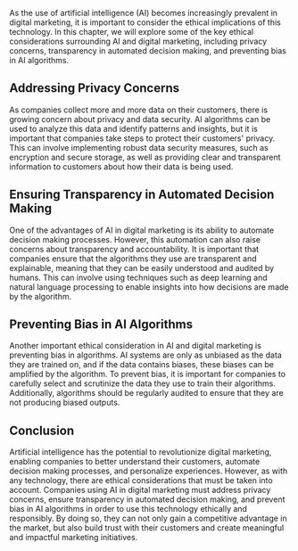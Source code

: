 
As the use of artificial intelligence (AI) becomes increasingly prevalent in digital marketing, it is important to consider the ethical implications of this technology. In this chapter, we will explore some of the key ethical considerations surrounding AI and digital marketing, including privacy concerns, transparency in automated decision making, and preventing bias in AI algorithms.

Addressing Privacy Concerns
---------------------------

As companies collect more and more data on their customers, there is growing concern about privacy and data security. AI algorithms can be used to analyze this data and identify patterns and insights, but it is important that companies take steps to protect their customers' privacy. This can involve implementing robust data security measures, such as encryption and secure storage, as well as providing clear and transparent information to customers about how their data is being used.

Ensuring Transparency in Automated Decision Making
--------------------------------------------------

One of the advantages of AI in digital marketing is its ability to automate decision making processes. However, this automation can also raise concerns about transparency and accountability. It is important that companies ensure that the algorithms they use are transparent and explainable, meaning that they can be easily understood and audited by humans. This can involve using techniques such as deep learning and natural language processing to enable insights into how decisions are made by the algorithm.

Preventing Bias in AI Algorithms
--------------------------------

Another important ethical consideration in AI and digital marketing is preventing bias in algorithms. AI systems are only as unbiased as the data they are trained on, and if the data contains biases, these biases can be amplified by the algorithm. To prevent bias, it is important for companies to carefully select and scrutinize the data they use to train their algorithms. Additionally, algorithms should be regularly audited to ensure that they are not producing biased outputs.

Conclusion
----------

Artificial intelligence has the potential to revolutionize digital marketing, enabling companies to better understand their customers, automate decision making processes, and personalize experiences. However, as with any technology, there are ethical considerations that must be taken into account. Companies using AI in digital marketing must address privacy concerns, ensure transparency in automated decision making, and prevent bias in AI algorithms in order to use this technology ethically and responsibly. By doing so, they can not only gain a competitive advantage in the market, but also build trust with their customers and create meaningful and impactful marketing initiatives.
